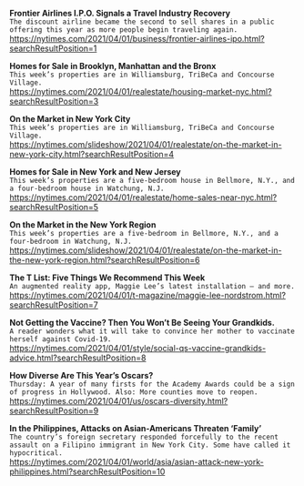 **Frontier Airlines I.P.O. Signals a Travel Industry Recovery**\
`The discount airline became the second to sell shares in a public offering this year as more people begin traveling again.`\
https://nytimes.com/2021/04/01/business/frontier-airlines-ipo.html?searchResultPosition=1

**Homes for Sale in Brooklyn, Manhattan and the Bronx**\
`This week’s properties are in Williamsburg, TriBeCa and Concourse Village.`\
https://nytimes.com/2021/04/01/realestate/housing-market-nyc.html?searchResultPosition=3

**On the Market in New York City**\
`This week’s properties are in Williamsburg, TriBeCa and Concourse Village.`\
https://nytimes.com/slideshow/2021/04/01/realestate/on-the-market-in-new-york-city.html?searchResultPosition=4

**Homes for Sale in New York and New Jersey**\
`This week’s properties are a five-bedroom house in Bellmore, N.Y., and a four-bedroom house in Watchung, N.J.`\
https://nytimes.com/2021/04/01/realestate/home-sales-near-nyc.html?searchResultPosition=5

**On the Market in the New York Region**\
`This week’s properties are a five-bedroom in Bellmore, N.Y., and a four-bedroom in Watchung, N.J.`\
https://nytimes.com/slideshow/2021/04/01/realestate/on-the-market-in-the-new-york-region.html?searchResultPosition=6

**The T List: Five Things We Recommend This Week**\
`An augmented reality app, Maggie Lee’s latest installation — and more.`\
https://nytimes.com/2021/04/01/t-magazine/maggie-lee-nordstrom.html?searchResultPosition=7

**Not Getting the Vaccine? Then You Won’t Be Seeing Your Grandkids.**\
`A reader wonders what it will take to convince her mother to vaccinate herself against Covid-19.`\
https://nytimes.com/2021/04/01/style/social-qs-vaccine-grandkids-advice.html?searchResultPosition=8

**How Diverse Are This Year’s Oscars?**\
`Thursday: A year of many firsts for the Academy Awards could be a sign of progress in Hollywood. Also: More counties move to reopen.`\
https://nytimes.com/2021/04/01/us/oscars-diversity.html?searchResultPosition=9

**In the Philippines, Attacks on Asian-Americans Threaten ‘Family’**\
`The country’s foreign secretary responded forcefully to the recent assault on a Filipino immigrant in New York City. Some have called it hypocritical.`\
https://nytimes.com/2021/04/01/world/asia/asian-attack-new-york-philippines.html?searchResultPosition=10

